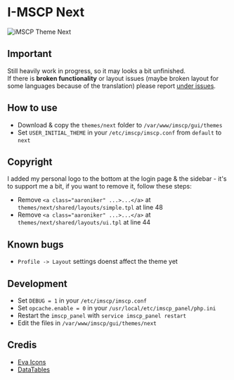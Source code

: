 # I-MSCP Next

![iMSCP Theme Next](https://aaroniker.me/screen@2x.png)

## Important

Still heavily work in progress, so it may looks a bit unfinished.  
If there is **broken functionality** or layout issues (maybe broken layout for some languages because of the translation) please report [under issues](https://github.com/aaroniker/imscp-next/issues).

## How to use

* Download & copy the `themes/next` folder to `/var/www/imscp/gui/themes`
* Set `USER_INITIAL_THEME` in your `/etc/imscp/imscp.conf` from `default` to `next`

## Copyright

I added my personal logo to the bottom at the login page & the sidebar - it's to support me a bit, if you want to remove it, follow these steps:
* Remove `<a class="aaroniker" ...>...</a>` at `themes/next/shared/layouts/simple.tpl` at line 48
* Remove `<a class="aaroniker" ...>...</a>` at `themes/next/shared/layouts/ui.tpl` at line 44

## Known bugs

* `Profile -> Layout` settings doenst affect the theme yet

## Development

* Set `DEBUG = 1` in your `/etc/imscp/imscp.conf`
* Set `opcache.enable = 0` in your `/usr/local/etc/imscp_panel/php.ini`
* Restart the `imscp_panel` with `service imscp_panel restart`
* Edit the files in `/var/www/imscp/gui/themes/next`

## Credis

* [Eva Icons](https://akveo.github.io/eva-icons/#/)
* [DataTables](https://datatables.net/)

